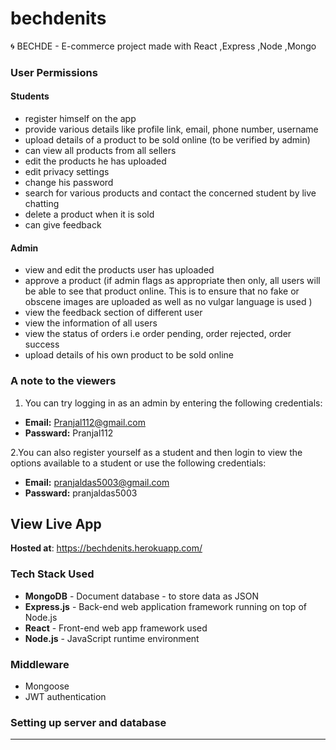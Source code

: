 # bechdenits
🌀 BECHDE - E-commerce project made with React ,Express ,Node ,Mongo

### User Permissions

#### Students
* register himself on the app
* provide various details like  profile link, email, phone number, username
* upload details of a product to be sold online (to be verified by admin)
* can view all products from all sellers
* edit the products he has uploaded
* edit privacy settings
* change his password
* search for various products and contact the concerned student by live chatting 
* delete a product when it is sold
* can give feedback 

#### Admin
* view and edit the products user has uploaded 
* approve a product (if admin flags as appropriate then only, all users will be able to see that product online. This is to ensure that no fake or obscene images are uploaded as   well as no vulgar language is used )
* view the feedback section of different user
* view the information of all users
* view the status of orders i.e order pending, order rejected, order success
* upload details of his own product to be sold online

### A note to the viewers

1. You can try logging in as an admin by entering the following credentials:
* **Email:** Pranjal112@gmail.com
* **Passward:** Pranjal112

2.You can also register yourself as a student and then login to view the options available to a student or use the following credentials:
* **Email:** pranjaldas5003@gmail.com
* **Passward:** pranjaldas5003

## View Live App
**Hosted at**: https://bechdenits.herokuapp.com/

### Tech Stack Used
* **MongoDB** - Document database - to store data as JSON
* **Express.js** - Back-end web application framework running on top of Node.js
* **React** - Front-end web app framework used
* **Node.js** - JavaScript runtime environment

### Middleware
* Mongoose
* JWT authentication

### Setting up server and database
---

